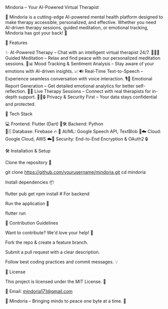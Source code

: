 Mindoria – Your AI-Powered Virtual Therapist

🚀 Mindoria is a cutting-edge AI-powered mental health platform designed to make therapy accessible, personalized, and effective. Whether you need AI-driven therapy sessions, guided meditation, or emotional tracking, Mindoria has got your back! 💙

🌟 Features

✨ AI-Powered Therapy – Chat with an intelligent virtual therapist 24/7. 
🧠💬🧘 Guided Meditation – Relax and find peace with our personalized meditation sessions. 
🌅📊 Mood Tracking & Sentiment Analysis – Stay aware of your emotions with AI-driven insights. 
📈🔊 Real-Time Text-to-Speech – Experience seamless conversation with voice interaction. 
🎙️📝 Emotional Report Generation – Get detailed emotional analytics for better self-reflection. 
📃🎥 Live Therapy Sessions – Connect with real therapists for in-depth support. 
👩‍⚕️🔒 Privacy & Security First – Your data stays confidential and protected. 

🚀 Tech Stack

💻 Frontend: Flutter (Dart) 
📱🛠️ Backend: Python  
🚀🗄️ Database: Firebase 🔥
🤖 AI/ML: Google Speech API, TextBlob 
🤯☁️ Cloud: Google Cloud, AWS 
☁️🔐 Security: End-to-End Encryption & OAuth2 🔒

🛠️ Installation & Setup

Clone the repository 📂

git clone https://github.com/yourusername/mindoria.git
cd mindoria

Install dependencies 📦

flutter pub get
npm install  # For backend

Run the application 🚀

flutter run

🤝 Contribution Guidelines

Want to contribute? We'd love your help! 🥳

Fork the repo & create a feature branch.

Submit a pull request with a clear description.

Follow best coding practices and commit messages. 💡

📜 License

This project is licensed under the MIT License. 📝

📧 Email: mindoria171@gmail.com

💙 Mindoria – Bringing minds to peace one byte at a time. 💙
